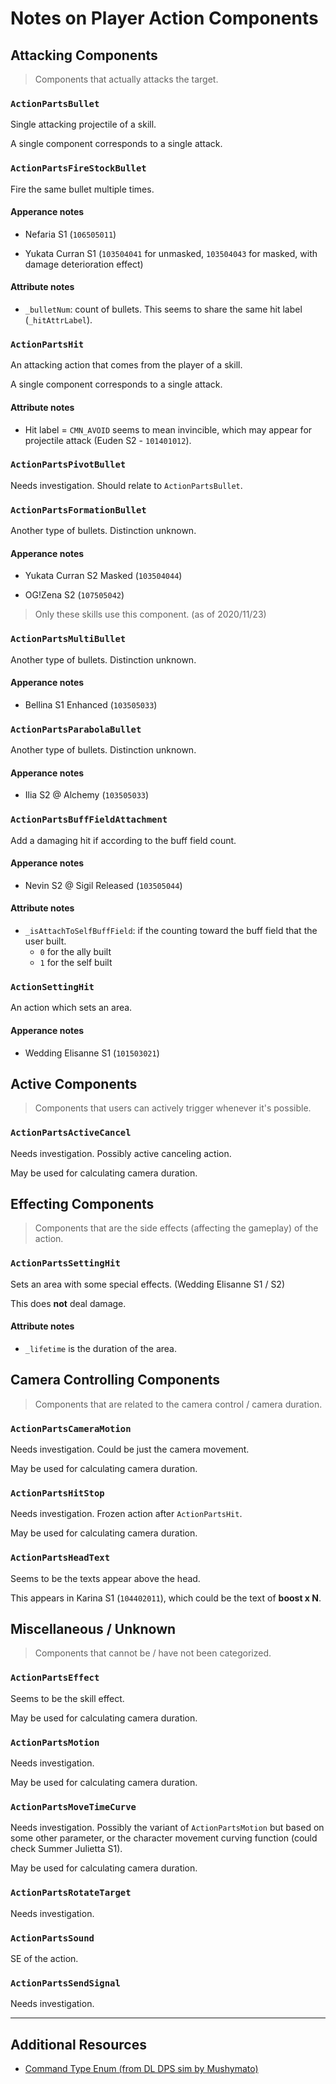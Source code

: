 # Notes on Player Action Components


## Attacking Components 

> Components that actually attacks the target.


### ``ActionPartsBullet``

Single attacking projectile of a skill.

A single component corresponds to a single attack.


### ``ActionPartsFireStockBullet``

Fire the same bullet multiple times.

#### Apperance notes

- Nefaria S1 (`106505011`) 

- Yukata Curran S1 (`103504041` for unmasked, `103504043` for masked, with damage deterioration effect)

#### Attribute notes

- `_bulletNum`: count of bullets. This seems to share the same hit label (`_hitAttrLabel`).


### ``ActionPartsHit``

An attacking action that comes from the player of a skill.

A single component corresponds to a single attack.

#### Attribute notes

- Hit label = `CMN_AVOID` seems to mean invincible, which may appear for projectile attack (Euden S2 - `101401012`).


### ``ActionPartsPivotBullet``

Needs investigation. Should relate to ``ActionPartsBullet``.


### ``ActionPartsFormationBullet``

Another type of bullets. Distinction unknown.

#### Apperance notes

- Yukata Curran S2 Masked (`103504044`)

- OG!Zena S2 (`107505042`)

> Only these skills use this component. (as of 2020/11/23)


### ``ActionPartsMultiBullet``

Another type of bullets. Distinction unknown.

#### Apperance notes

- Bellina S1 Enhanced (`103505033`)


### ``ActionPartsParabolaBullet``

Another type of bullets. Distinction unknown.

#### Apperance notes

- Ilia S2 @ Alchemy (`103505033`)


### ``ActionPartsBuffFieldAttachment``

Add a damaging hit if according to the buff field count.

#### Apperance notes

- Nevin S2 @ Sigil Released (`103505044`)

#### Attribute notes

- `_isAttachToSelfBuffField`: if the counting toward the buff field that the user built.
  - `0` for the ally built
  - `1` for the self built  


### ``ActionSettingHit``

An action which sets an area.

#### Apperance notes

- Wedding Elisanne S1 (`101503021`)



## Active Components

> Components that users can actively trigger whenever it's possible.


### ``ActionPartsActiveCancel``

Needs investigation. Possibly active canceling action.

May be used for calculating camera duration.


## Effecting Components

> Components that are the side effects (affecting the gameplay) of the action.


### ``ActionPartsSettingHit``

Sets an area with some special effects. (Wedding Elisanne S1 / S2)

This does **not** deal damage.

#### Attribute notes

- `_lifetime` is the duration of the area.


## Camera Controlling Components

> Components that are related to the camera control / camera duration.


### ``ActionPartsCameraMotion``

Needs investigation. Could be just the camera movement.

May be used for calculating camera duration.


### ``ActionPartsHitStop``

Needs investigation. Frozen action after ``ActionPartsHit``.

May be used for calculating camera duration.


### ``ActionPartsHeadText``

Seems to be the texts appear above the head.

This appears in Karina S1 (`104402011`), which could be the text of **boost x N**.


## Miscellaneous / Unknown

> Components that cannot be / have not been categorized.


### ``ActionPartsEffect``

Seems to be the skill effect.

May be used for calculating camera duration.


### ``ActionPartsMotion``

Needs investigation.

May be used for calculating camera duration.


### ``ActionPartsMoveTimeCurve``

Needs investigation. Possibly the variant of ``ActionPartsMotion`` but based on some other parameter, 
or the character movement curving function (could check Summer Julietta S1).

May be used for calculating camera duration.


### ``ActionPartsRotateTarget``

Needs investigation.


### ``ActionPartsSound``

SE of the action.


### ``ActionPartsSendSignal``

Needs investigation.

-----

## Additional Resources

- [Command Type Enum (from DL DPS sim by Mushymato)](https://github.com/dl-stuff/dl-datamine/blob/master/loader/Actions.py)

